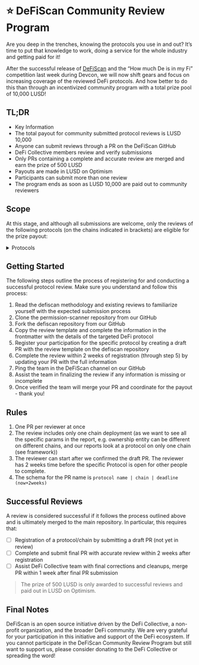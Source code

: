 # ⭐️ DeFiScan Community Review Program

Are you deep in the trenches, knowing the protocols you use in and out? It’s time to put that knowledge to work, doing a service for the whole industry and getting paid for it!

After the successful release of [DeFiScan](https://defiscan.info) and the “How much De is in my Fi” competition last week during Devcon, we will now shift gears and focus on increasing coverage of the reviewed DeFi protocols. And how better to do this than through an incentivized community program with a total prize pool of 10,000 LUSD!

## TL;DR

- Key Information
- The total payout for community submitted protocol reviews is LUSD 10,000
- Anyone can submit reviews through a PR on the DeFiScan GitHub
- DeFi Collective members review and verify submissions
- Only PRs containing a complete and accurate review are merged and earn the prize of 500 LUSD
- Payouts are made in LUSD on Optimism
- Participants can submit more than one review
- The program ends as soon as LUSD 10,000 are paid out to community reviewers

## Scope

At this stage, and although all submissions are welcome, only the reviews of the following protocols (on the chains indicated in brackets) are eligible for the prize payout:

<details>
<summary>Protocols</summary>

- Lido (Ethereum)
- Aave v3 (Ethereum, Arbitrum, Avalanche, Polygon, Base, Optimism, Scroll, BSC, Gnosis)
- Aave v2 (Ethereum, Polygon)
- EigenLayer (Ethereum)
- Ether.Fi Stake (Ethereum)
- Ether.fi Vaults (Ethereum)
- Ether.fi Liquid (Ethereum)
- Maker / Sky (Ethereum)
- Uniswap v3 (Ethereum, Arbitrum, Polygon, Base)
- Uniswap v2 (Ethereum, Base)
- Binance Staked ETH (Ethereum, BSC)
- Rocket Pool (Ethereum)
- Ethena (Ethereum)
- Spark (Ethereum)
- Pendle (Ethereum)
- Compound v3 (Ethereum, Arbitrum)
- Compound V2 (Ethereum)
- Symbiotic (Ethereum)
- Zircuit (Ethereum)
- Venus (BSC, Ethereum)
- PancakeSwap AMM (BSC)
- PancakeSwap AMM v3 (BSC)
- Morpho Blue (Ethereum, Base)
- Renzo (Ethereum)
- Curve DEX (Ethereum, Arbitrum)
- Curve crvUSD (Ethereum)

</details>

## Getting Started

The following steps outline the process of registering for and conducting a successful protocol review. Make sure you understand and follow this process:

1. Read the defiscan methodology and existing reviews to familiarize yourself with the expected submission process
2. Clone the permission-scanner repository from our GitHub
3. Fork the defiscan repository from our GitHub
4. Copy the review template and complete the information in the frontmatter with the details of the targeted DeFi protocol
5. Register your participation for the specific protocol by creating a draft PR with the review template on the defiscan repository
6. Complete the review within 2 weeks of registration (through step 5) by updating your PR with the full information
7. Ping the team in the DeFiScan channel on our GitHub
8. Assist the team in finalizing the review if any information is missing or incomplete
9. Once verified the team will merge your PR and coordinate for the payout - thank you!

## Rules

1. One PR per reviewer at once
2. The review includes only one chain deployment (as we want to see all the specific params in the report, e.g. ownership entity can be different on different chains, and our reports look at a protocol on only one chain (see framework))
3. The reviewer can start after we confirmed the draft PR. The reviewer has 2 weeks time before the specific Protocol is open for other people to complete.
4. The schema for the PR name is `protocol name | chain | deadline (now+2weeks)`

## Successful Reviews

A review is considered successful if it follows the process outlined above and is ultimately merged to the main repository. In particular, this requires that:

- [ ] Registration of a protocol/chain by submitting a draft PR (not yet in review)
- [ ] Complete and submit final PR with accurate review within 2 weeks after registration
- [ ] Assist DeFi Collective team with final corrections and cleanups, merge PR within 1 week after final PR submission

> The prize of 500 LUSD is only awarded to successful reviews and paid out in LUSD on Optimism.

## Final Notes

DeFiScan is an open source initiative driven by the DeFi Collective, a non-profit organization, and the broader DeFi community. We are very grateful for your participation in this initiative and support of the DeFi ecosystem. If you cannot participate in the DeFiScan Community Review Program but still want to support us, please consider donating to the DeFi Collective or spreading the word!
